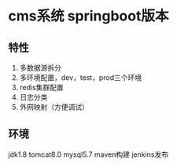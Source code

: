 # cms系统 springboot版本
## 特性
1. 多数据源拆分
2. 多环境配置，dev，test，prod三个环境
3. redis集群配置
4. 日志分类
5. 外网映射（方便调试）

## 环境
jdk1.8
tomcat8.0
mysql5.7
maven构建
jenkins发布


